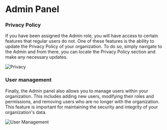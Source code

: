 # Admin Panel

### **Privacy Policy**
If you have been assigned the Admin role, you will have access to certain features that regular users do not. One of these features is the ability to update the Privacy Policy of your organization. To do so, simply navigate to the Admin and from there, you can locate the Privacy Policy section and make any necessary updates.

![Privacy](https://i.imgur.com/H02gNPV.gif)

### **User management**
Finally, the Admin panel also allows you to manage users within your organization. This includes adding new users, modifying their roles and permissions, and removing users who are no longer with the organization. This feature is important for maintaining the security and integrity of your organization's data.

![User Management](https://i.imgur.com/mYdRwZq.gif)

